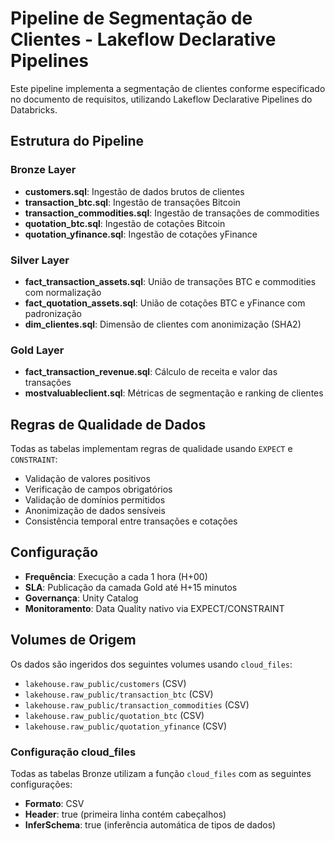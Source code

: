 # Pipeline de Segmentação de Clientes - Lakeflow Declarative Pipelines

Este pipeline implementa a segmentação de clientes conforme especificado no documento de requisitos, utilizando Lakeflow Declarative Pipelines do Databricks.

## Estrutura do Pipeline

### Bronze Layer

- **customers.sql**: Ingestão de dados brutos de clientes
- **transaction_btc.sql**: Ingestão de transações Bitcoin
- **transaction_commodities.sql**: Ingestão de transações de commodities
- **quotation_btc.sql**: Ingestão de cotações Bitcoin
- **quotation_yfinance.sql**: Ingestão de cotações yFinance

### Silver Layer

- **fact_transaction_assets.sql**: União de transações BTC e commodities com normalização
- **fact_quotation_assets.sql**: União de cotações BTC e yFinance com padronização
- **dim_clientes.sql**: Dimensão de clientes com anonimização (SHA2)

### Gold Layer

- **fact_transaction_revenue.sql**: Cálculo de receita e valor das transações
- **mostvaluableclient.sql**: Métricas de segmentação e ranking de clientes

## Regras de Qualidade de Dados

Todas as tabelas implementam regras de qualidade usando `EXPECT` e `CONSTRAINT`:

- Validação de valores positivos
- Verificação de campos obrigatórios
- Validação de domínios permitidos
- Anonimização de dados sensíveis
- Consistência temporal entre transações e cotações

## Configuração

- **Frequência**: Execução a cada 1 hora (H+00)
- **SLA**: Publicação da camada Gold até H+15 minutos
- **Governança**: Unity Catalog
- **Monitoramento**: Data Quality nativo via EXPECT/CONSTRAINT

## Volumes de Origem

Os dados são ingeridos dos seguintes volumes usando `cloud_files`:

- `lakehouse.raw_public/customers` (CSV)
- `lakehouse.raw_public/transaction_btc` (CSV)
- `lakehouse.raw_public/transaction_commodities` (CSV)
- `lakehouse.raw_public/quotation_btc` (CSV)
- `lakehouse.raw_public/quotation_yfinance` (CSV)

### Configuração cloud_files

Todas as tabelas Bronze utilizam a função `cloud_files` com as seguintes configurações:
- **Formato**: CSV
- **Header**: true (primeira linha contém cabeçalhos)
- **InferSchema**: true (inferência automática de tipos de dados)
